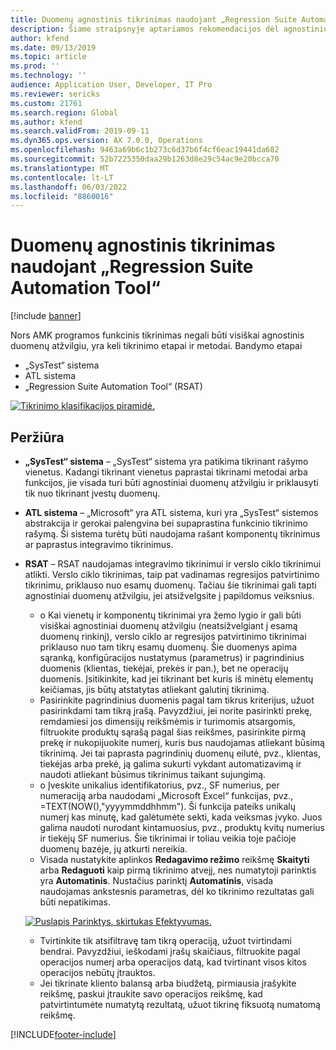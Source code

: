 ```yaml
---
title: Duomenų agnostinis tikrinimas naudojant „Regression Suite Automation Tool“
description: Šiame straipsnyje aptariamos rekomendacijos dėl agnostinio duomenų tikrinimo naudojant Regression Suite Automation Tool.
author: kfend
ms.date: 09/13/2019
ms.topic: article
ms.prod: ''
ms.technology: ''
audience: Application User, Developer, IT Pro
ms.reviewer: sericks
ms.custom: 21761
ms.search.region: Global
ms.author: kfend
ms.search.validFrom: 2019-09-11
ms.dyn365.ops.version: AX 7.0.0, Operations
ms.openlocfilehash: 9463a69b6c1b273c6d37b6f4cf6eac19441da682
ms.sourcegitcommit: 52b7225350daa29b1263d8e29c54ac9e20bcca70
ms.translationtype: MT
ms.contentlocale: lt-LT
ms.lasthandoff: 06/03/2022
ms.locfileid: "8860016"
---
```

# <a name="data-agnostic-testing-using-the-regression-suite-automation-tool"></a>Duomenų agnostinis tikrinimas naudojant „Regression Suite Automation Tool“

[!include [banner](../includes/banner.md)]

Nors AMK programos funkcinis tikrinimas negali būti visiškai agnostinis duomenų atžvilgiu, yra keli tikrinimo etapai ir metodai. Bandymo etapai  

- „SysTest“ sistema
- ATL sistema
- „Regression Suite Automation Tool“ (RSAT)

[![Tikrinimo klasifikacijos piramidė.](./media/rsat-data-agnostic-testing-01.PNG)](./media/rsat-data-agnostic-testing-01.PNG)

## <a name="overview"></a>Peržiūra
-   **„SysTest“ sistema** – „SysTest“ sistema yra patikima tikrinant rašymo vienetus. Kadangi tikrinant vienetus paprastai tikrinami metodai arba funkcijos, jie visada turi būti agnostiniai duomenų atžvilgiu ir priklausyti tik nuo tikrinant įvestų duomenų.
-   **ATL sistema** – „Microsoft“ yra ATL sistema, kuri yra „SysTest“ sistemos abstrakcija ir gerokai palengvina bei supaprastina funkcinio tikrinimo rašymą. Ši sistema turėtų būti naudojama rašant komponentų tikrinimus ar paprastus integravimo tikrinimus.
-   **RSAT** – RSAT naudojamas integravimo tikrinimui ir verslo ciklo tikrinimui atlikti. Verslo ciklo tikrinimas, taip pat vadinamas regresijos patvirtinimo tikrinimu, priklauso nuo esamų duomenų. Tačiau šie tikrinimai gali tapti agnostiniai duomenų atžvilgiu, jei atsižvelgsite į papildomus veiksnius. 

    - o Kai vienetų ir komponentų tikrinimai yra žemo lygio ir gali būti visiškai agnostiniai duomenų atžvilgiu (neatsižvelgiant į esamą duomenų rinkinį), verslo ciklo ar regresijos patvirtinimo tikrinimai priklauso nuo tam tikrų esamų duomenų. Šie duomenys apima sąranką, konfigūracijos nustatymus (parametrus) ir pagrindinius duomenis (klientas, tiekėjai, prekės ir pan.), bet ne operacijų duomenis. Įsitikinkite, kad jei tikrinant bet kuris iš minėtų elementų keičiamas, jis būtų atstatytas atliekant galutinį tikrinimą.
    - Pasirinkite pagrindinius duomenis pagal tam tikrus kriterijus, užuot pasirinkdami tam tikrą įrašą. Pavyzdžiui, jei norite pasirinkti prekę, remdamiesi jos dimensijų reikšmėmis ir turimomis atsargomis, filtruokite produktų sąrašą pagal šias reikšmes, pasirinkite pirmą prekę ir nukopijuokite numerį, kuris bus naudojamas atliekant būsimą tikrinimą. Jei tai paprasta pagrindinių duomenų eilutė, pvz., klientas, tiekėjas arba prekė, ją galima sukurti vykdant automatizavimą ir naudoti atliekant būsimus tikrinimus taikant sujungimą. 
    - o Įveskite unikalius identifikatorius, pvz., SF numerius, per numeraciją arba naudodami „Microsoft Excel“ funkcijas, pvz., =TEXT(NOW(),"yyyymmddhhmm"). Ši funkcija pateiks unikalų numerį kas minutę, kad galėtumėte sekti, kada veiksmas įvyko. Juos galima naudoti nurodant kintamuosius, pvz., produktų kvitų numerius ir tiekėjų SF numerius. Šie tikrinimai ir toliau veikia toje pačioje duomenų bazėje, jų atkurti nereikia.
    - Visada nustatykite aplinkos **Redagavimo režimo** reikšmę **Skaityti** arba **Redaguoti** kaip pirmą tikrinimo atvejį, nes numatytoji parinktis yra **Automatinis**. Nustačius parinktį **Automatinis**, visada naudojamas ankstesnis parametras, dėl ko tikrinimo rezultatas gali būti nepatikimas. 
 
    [![Puslapis Parinktys, skirtukas Efektyvumas.](./media/rsat-data-agnostic-testing-02.PNG)](./media/rsat-data-agnostic-testing-02.PNG)
 
    - Tvirtinkite tik atsifiltravę tam tikrą operaciją, užuot tvirtindami bendrai. Pavyzdžiui, ieškodami įrašų skaičiaus, filtruokite pagal operacijos numerį arba operacijos datą, kad tvirtinant visos kitos operacijos nebūtų įtrauktos. 
    - Jei tikrinate kliento balansą arba biudžetą, pirmiausia įrašykite reikšmę, paskui įtraukite savo operacijos reikšmę, kad patvirtintumėte numatytą rezultatą, užuot tikrinę fiksuotą numatomą reikšmę. 
 


[!INCLUDE[footer-include](../../../includes/footer-banner.md)]